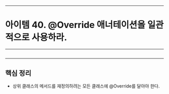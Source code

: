 
---
# 아이템 40. @Override 애너테이션을 일관적으로 사용하라.

---
##

---
## 핵심 정리

- 상위 클래스의 메서드를 재정의하려는 모든 클래스에 @Override를 달아야 한다.